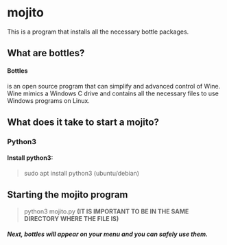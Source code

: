 # mojito
This is a program that installs all the necessary bottle packages.
## What are bottles?
#### Bottles
is an open source program that can simplify and advanced control of Wine. Wine mimics a Windows C drive and contains all the necessary files to use Windows programs on Linux.
## What does it take to start a mojito?
### Python3
#### Install python3:
>sudo apt install python3 (ubuntu/debian)
## Starting the mojito program
>python3 mojito.py 
**(IT IS IMPORTANT TO BE IN THE SAME DIRECTORY WHERE THE FILE IS)**
##### Next, bottles will appear on your menu and you can safely use them.
